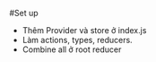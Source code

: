 #Set up

<ul>
    <li>Thêm Provider và store ở index.js</li>
    <li>Làm actions, types, reducers.</li>
    <li>Combine all ở root reducer</li>
</ul>
